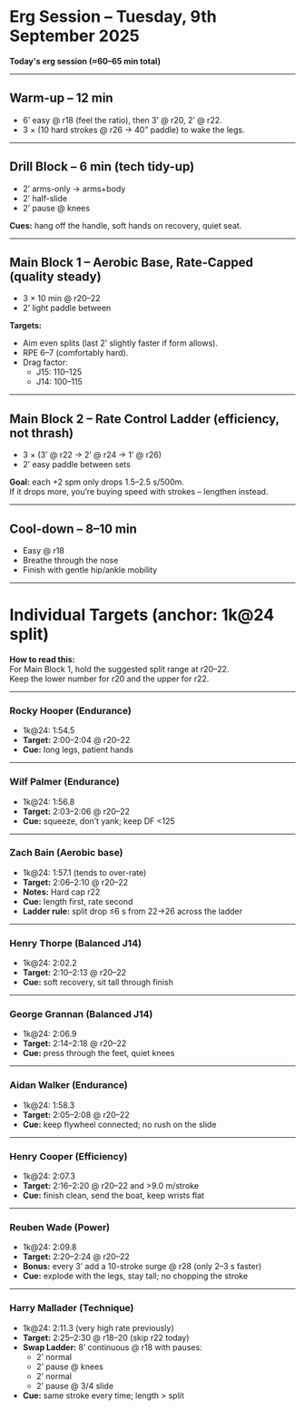 # Erg Session – Tuesday, 9th September 2025

**Today's erg session (≈60–65 min total)**

---

## Warm-up – 12 min
- 6’ easy @ r18 (feel the ratio), then 3’ @ r20, 2’ @ r22.  
- 3 × (10 hard strokes @ r26 → 40” paddle) to wake the legs.

---

## Drill Block – 6 min (tech tidy-up)
- 2’ arms-only → arms+body  
- 2’ half-slide  
- 2’ pause @ knees  

**Cues:** hang off the handle, soft hands on recovery, quiet seat.

---

## Main Block 1 – Aerobic Base, Rate-Capped (quality steady)
- 3 × 10 min @ r20–22  
- 2’ light paddle between  

**Targets:**  
- Aim even splits (last 2’ slightly faster if form allows).  
- RPE 6–7 (comfortably hard).  
- Drag factor:  
  - J15: 110–125  
  - J14: 100–115  

---

## Main Block 2 – Rate Control Ladder (efficiency, not thrash)
- 3 × (3’ @ r22 → 2’ @ r24 → 1’ @ r26)  
- 2’ easy paddle between sets  

**Goal:** each +2 spm only drops 1.5–2.5 s/500m.  
If it drops more, you’re buying speed with strokes – lengthen instead.

---

## Cool-down – 8–10 min
- Easy @ r18  
- Breathe through the nose  
- Finish with gentle hip/ankle mobility  

---

# Individual Targets (anchor: 1k@24 split)

**How to read this:**  
For Main Block 1, hold the suggested split range at r20–22.  
Keep the lower number for r20 and the upper for r22.

---

### Rocky Hooper (Endurance)
- 1k@24: 1:54.5  
- **Target:** 2:00–2:04 @ r20–22  
- **Cue:** long legs, patient hands  

---

### Wilf Palmer (Endurance)
- 1k@24: 1:56.8  
- **Target:** 2:03–2:06 @ r20–22  
- **Cue:** squeeze, don’t yank; keep DF <125  

---

### Zach Bain (Aerobic base)
- 1k@24: 1:57.1 (tends to over-rate)  
- **Target:** 2:06–2:10 @ r20–22  
- **Notes:** Hard cap r22  
- **Cue:** length first, rate second  
- **Ladder rule:** split drop ≤6 s from 22→26 across the ladder  

---

### Henry Thorpe (Balanced J14)
- 1k@24: 2:02.2  
- **Target:** 2:10–2:13 @ r20–22  
- **Cue:** soft recovery, sit tall through finish  

---

### George Grannan (Balanced J14)
- 1k@24: 2:06.9  
- **Target:** 2:14–2:18 @ r20–22  
- **Cue:** press through the feet, quiet knees  

---

### Aidan Walker (Endurance)
- 1k@24: 1:58.3  
- **Target:** 2:05–2:08 @ r20–22  
- **Cue:** keep flywheel connected; no rush on the slide  

---

### Henry Cooper (Efficiency)
- 1k@24: 2:07.3  
- **Target:** 2:16–2:20 @ r20–22 and >9.0 m/stroke  
- **Cue:** finish clean, send the boat, keep wrists flat  

---

### Reuben Wade (Power)
- 1k@24: 2:09.8  
- **Target:** 2:20–2:24 @ r20–22  
- **Bonus:** every 3’ add a 10-stroke surge @ r28 (only 2–3 s faster)  
- **Cue:** explode with the legs, stay tall; no chopping the stroke  

---

### Harry Mallader (Technique)
- 1k@24: 2:11.3 (very high rate previously)  
- **Target:** 2:25–2:30 @ r18–20 (skip r22 today)  
- **Swap Ladder:** 8’ continuous @ r18 with pauses:  
  - 2’ normal  
  - 2’ pause @ knees  
  - 2’ normal  
  - 2’ pause @ 3/4 slide  
- **Cue:** same stroke every time; length > split  
